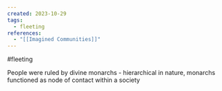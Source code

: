 ```yaml
---
created: 2023-10-29
tags:
  - fleeting
references:
  - "[[Imagined Communities]]"
---
```

#fleeting 

People were ruled by divine monarchs - hierarchical in nature, monarchs functioned as node of contact within a society